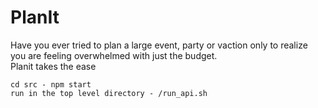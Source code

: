 # PlanIt
Have you ever tried to plan a large event, party or vaction only to realize you are feeling overwhelmed with just the budget.\
Planit takes the ease

```
cd src - npm start
run in the top level directory - /run_api.sh
```
